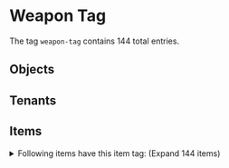 # Weapon Tag

The tag `weapon-tag` contains 144 total entries.

## Objects

## Tenants

## Items

<details><summary>Following items have this item tag: (Expand 144 items)</summary>

- <img src="https://raw.githubusercontent.com/Ceterai/Enternia/main/items/active/weapons/ranged/alta/unique/ct_alistraza.png" alt="Alistraza icon" loading="lazy" height=16px width="auto" /> [Alistraza](https://ceterai.github.io/MyEnternia/Wiki/Alistraza)
- <img src="https://raw.githubusercontent.com/Ceterai/Enternia/main/items/active/alta/tools/other/ct_alta_baton.png" alt="Alta Baton icon" loading="lazy" height=16px width="auto" /> [Alta Baton](https://ceterai.github.io/MyEnternia/Wiki/AltaBaton)
- <img src="https://raw.githubusercontent.com/Ceterai/Enternia/main/items/active/alta/toys/bow/icon.png" alt="Alta Bow icon" loading="lazy" height=16px width="auto" /> [Alta Bow](https://ceterai.github.io/MyEnternia/Wiki/AltaBow)
- <img src="https://raw.githubusercontent.com/Ceterai/Enternia/main/items/active/alta/tools/capture/filled_pod/icon.png" alt="Filled Capture Pod icon" loading="lazy" height=16px width="auto" /> [Filled Capture Pod](https://ceterai.github.io/MyEnternia/Wiki/FilledCapturePod)
- <img src="https://raw.githubusercontent.com/Ceterai/Enternia/main/items/active/alta/tools/lights/flare_blaster/body.png" alt="Alta Flare Blaster icon" loading="lazy" height=16px width="auto" /> [Alta Flare Blaster](https://ceterai.github.io/MyEnternia/Wiki/AltaFlareBlaster)
- <img src="https://raw.githubusercontent.com/Ceterai/Enternia/main/items/active/alta/tools/other/ct_alta_grass_blaster.png" alt="Alta Grass Blaster ★★ icon" loading="lazy" height=16px width="auto" /> [Alta Grass Blaster ★★](https://ceterai.github.io/MyEnternia/Wiki/AltaGrassBlaster)
- <img src="https://raw.githubusercontent.com/Ceterai/Enternia/main/items/active/alta/tools/hunt/harpooner/icon.png" alt="Alta Harpooner icon" loading="lazy" height=16px width="auto" /> [Alta Harpooner](https://ceterai.github.io/MyEnternia/Wiki/AltaHarpooner)
- <img src="https://raw.githubusercontent.com/Ceterai/Enternia/main/items/active/alta/tools/hunt/harpooner/icon_upg.png" alt="Harp-M ★ icon" loading="lazy" height=16px width="auto" /> [Harp-M ★](https://ceterai.github.io/MyEnternia/Wiki/Harp-M)
- <img src="https://raw.githubusercontent.com/Ceterai/Enternia/main/items/active/weapons/ranged/alta/rifle/ct_alta_impulse_rifle.png" alt="Impulse Rifle NG4 icon" loading="lazy" height=16px width="auto" /> [Impulse Rifle NG4](https://ceterai.github.io/MyEnternia/Wiki/ImpulseRifleNG4)
- <img src="https://raw.githubusercontent.com/Ceterai/Enternia/main/items/active/weapons/ranged/alta/rifle/ct_alta_impulse_rifle_2.png" alt="Impulse Rifle NG4X ★ icon" loading="lazy" height=16px width="auto" /> [Impulse Rifle NG4X ★](https://ceterai.github.io/MyEnternia/Wiki/ImpulseRifleNG4X)
- <img src="https://raw.githubusercontent.com/Ceterai/Enternia/main/items/active/weapons/ranged/alta/rifle/ct_alta_impulse_rifle_mk2.png" alt="Impulse Rifle NG4-2 icon" loading="lazy" height=16px width="auto" /> [Impulse Rifle NG4-2](https://ceterai.github.io/MyEnternia/Wiki/ImpulseRifleNG4-2)
- <img src="https://raw.githubusercontent.com/Ceterai/Enternia/main/items/active/weapons/ranged/alta/rifle/ct_alta_impulse_rifle_mk2_2.png" alt="Pulse Railgun ★ icon" loading="lazy" height=16px width="auto" /> [Pulse Railgun ★](https://ceterai.github.io/MyEnternia/Wiki/PulseRailgun)
- <img src="https://raw.githubusercontent.com/Ceterai/Enternia/main/items/active/weapons/ranged/alta/rifle/ct_alta_ionic_rifle.png" alt="Ionic Rifle NG6 icon" loading="lazy" height=16px width="auto" /> [Ionic Rifle NG6](https://ceterai.github.io/MyEnternia/Wiki/IonicRifleNG6)
- <img src="https://raw.githubusercontent.com/Ceterai/Enternia/main/items/active/weapons/melee/alta/light/ct_alta_multi_tool.png" alt="Multi-Tool icon" loading="lazy" height=16px width="auto" /> [Multi-Tool](https://ceterai.github.io/MyEnternia/Wiki/Multi-Tool)
- <img src="https://raw.githubusercontent.com/Ceterai/Enternia/main/items/active/weapons/melee/alta/light/ct_alta_multi_tool_2.png" alt="Ultimate Tool ★ icon" loading="lazy" height=16px width="auto" /> [Ultimate Tool ★](https://ceterai.github.io/MyEnternia/Wiki/UltimateTool)
- <img src="https://raw.githubusercontent.com/Ceterai/Enternia/main/items/active/weapons/ranged/alta/rifle/ct_alta_plasma_rifle.png" alt="Plasma Rifle NG5 icon" loading="lazy" height=16px width="auto" /> [Plasma Rifle NG5](https://ceterai.github.io/MyEnternia/Wiki/PlasmaRifleNG5)
- <img src="https://raw.githubusercontent.com/Ceterai/Enternia/main/items/active/weapons/ranged/alta/rifle/ct_alta_plasma_rifle_2.png" alt="Plasma Rifle NG5X ★ icon" loading="lazy" height=16px width="auto" /> [Plasma Rifle NG5X ★](https://ceterai.github.io/MyEnternia/Wiki/PlasmaRifleNG5X)
- <img src="https://raw.githubusercontent.com/Ceterai/Enternia/main/items/active/weapons/ranged/alta/blaster/ct_alta_scout_blaster.png" alt="Scout Emergencer icon" loading="lazy" height=16px width="auto" /> [Scout Emergencer](https://ceterai.github.io/MyEnternia/Wiki/ScoutEmergencer)
- <img src="https://raw.githubusercontent.com/Ceterai/Enternia/main/items/active/weapons/ranged/alta/blaster/ct_alta_scout_blaster_2.png" alt="Scout Protector ★ icon" loading="lazy" height=16px width="auto" /> [Scout Protector ★](https://ceterai.github.io/MyEnternia/Wiki/ScoutProtector)
- <img src="https://raw.githubusercontent.com/Ceterai/Enternia/main/items/active/weapons/ranged/alta/rifle/ct_alta_sona_rifle.png" alt="Sona Rifle SG5 icon" loading="lazy" height=16px width="auto" /> [Sona Rifle SG5](https://ceterai.github.io/MyEnternia/Wiki/SonaRifleSG5)
- <img src="https://raw.githubusercontent.com/Ceterai/Enternia/main/items/active/weapons/ranged/alta/rifle/ct_alta_sona_rifle_2.png" alt="Sona Rifle SG5X ★ icon" loading="lazy" height=16px width="auto" /> [Sona Rifle SG5X ★](https://ceterai.github.io/MyEnternia/Wiki/SonaRifleSG5X)
- <img src="https://raw.githubusercontent.com/Ceterai/Enternia/main/items/active/weapons/melee/alta/light/ct_alta_stun_stick.png" alt="Stun Stick icon" loading="lazy" height=16px width="auto" /> [Stun Stick](https://ceterai.github.io/MyEnternia/Wiki/StunStick)
- <img src="https://raw.githubusercontent.com/Ceterai/Enternia/main/items/active/weapons/melee/alta/light/ct_alta_stun_stick_2.png" alt="Halter Compact ★ icon" loading="lazy" height=16px width="auto" /> [Halter Compact ★](https://ceterai.github.io/MyEnternia/Wiki/HalterCompact)
- <img src="https://raw.githubusercontent.com/Ceterai/Enternia/main/items/active/alta/tools/lights/tazer/body.png" alt="Alta Tazer icon" loading="lazy" height=16px width="auto" /> [Alta Tazer](https://ceterai.github.io/MyEnternia/Wiki/AltaTazer)
- <img src="https://raw.githubusercontent.com/Ceterai/Enternia/main/items/active/weapons/ranged/alta/unique/ct_ararang.png" alt="Ararang icon" loading="lazy" height=16px width="auto" /> [Ararang](https://ceterai.github.io/MyEnternia/Wiki/Ararang)
- <img src="https://raw.githubusercontent.com/Ceterai/Enternia/main/items/active/weapons/ranged/alta/unique/ct_ararang_2.png" alt="Ararangarang ★ icon" loading="lazy" height=16px width="auto" /> [Ararangarang ★](https://ceterai.github.io/MyEnternia/Wiki/Ararangarang)
- <img src="https://raw.githubusercontent.com/Ceterai/Enternia/main/items/active/weapons/other/asirai/asirai.png" alt="Asirai ★★ icon" loading="lazy" height=16px width="auto" /> [Asirai ★★](https://ceterai.github.io/MyEnternia/Wiki/Asirai)
- <img src="https://raw.githubusercontent.com/Ceterai/Enternia/main/items/active/weapons/other/asirai/ammerax.png" alt="Ammerax ★★★ icon" loading="lazy" height=16px width="auto" /> [Ammerax ★★★](https://ceterai.github.io/MyEnternia/Wiki/Ammerax)
- <img src="https://raw.githubusercontent.com/Ceterai/Enternia/main/items/active/weapons/melee/alta/heavy/ct_astralis.png" alt="Astralis ★★ icon" loading="lazy" height=16px width="auto" /> [Astralis ★★](https://ceterai.github.io/MyEnternia/Wiki/Astralis)
- <img src="https://raw.githubusercontent.com/Ceterai/Enternia/main/items/active/weapons/ranged/alta/unique/ct_aya_virma.png" alt="Aya Virma icon" loading="lazy" height=16px width="auto" /> [Aya Virma](https://ceterai.github.io/MyEnternia/Wiki/AyaVirma)
- <img src="https://raw.githubusercontent.com/Ceterai/Enternia/main/items/active/weapons/ranged/alta/unique/ct_aya_virma_2.png" alt="Estralis Vyurm ★ icon" loading="lazy" height=16px width="auto" /> [Estralis Vyurm ★](https://ceterai.github.io/MyEnternia/Wiki/EstralisVyurm)
- <img src="https://raw.githubusercontent.com/Ceterai/Enternia/main/items/active/alta/tools/other/ct_ayaka_stick.png" alt="Ayaka Stick icon" loading="lazy" height=16px width="auto" /> [Ayaka Stick](https://ceterai.github.io/MyEnternia/Wiki/AyakaStick)
- <img src="https://raw.githubusercontent.com/Ceterai/Enternia/main/items/active/weapons/melee/alta/heavy/ct_barracuda_fin.png" alt="Barracuda's Fin icon" loading="lazy" height=16px width="auto" /> [Barracuda's Fin](https://ceterai.github.io/MyEnternia/Wiki/Barracuda'sFin)
- <img src="https://raw.githubusercontent.com/Ceterai/Enternia/main/items/active/weapons/melee/alta/heavy/ct_barracuda_fin_2.png" alt="Barracuda's Cry ★ icon" loading="lazy" height=16px width="auto" /> [Barracuda's Cry ★](https://ceterai.github.io/MyEnternia/Wiki/Barracuda'sCry)
- <img src="https://raw.githubusercontent.com/Ceterai/Enternia/main/items/active/weapons/ranged/alta/rifle/ct_bipolaris.png" alt="Bipolaris ★ icon" loading="lazy" height=16px width="auto" /> [Bipolaris ★](https://ceterai.github.io/MyEnternia/Wiki/Bipolaris)
- <img src="https://raw.githubusercontent.com/Ceterai/Enternia/main/items/active/weapons/ranged/alta/cannon/ct_bishyn_gun.png" alt="Bishyn Gun icon" loading="lazy" height=16px width="auto" /> [Bishyn Gun](https://ceterai.github.io/MyEnternia/Wiki/BishynGun)
- <img src="https://raw.githubusercontent.com/Ceterai/Enternia/main/items/active/weapons/ranged/alta/cannon/ct_bishyn_gun_2.png" alt="Bishyn Cannon ★ icon" loading="lazy" height=16px width="auto" /> [Bishyn Cannon ★](https://ceterai.github.io/MyEnternia/Wiki/BishynCannon)
- <img src="https://raw.githubusercontent.com/Ceterai/Enternia/main/items/active/weapons/melee/alta/spear/ct_bishyn_spear.png" alt="Bishyn Spear icon" loading="lazy" height=16px width="auto" /> [Bishyn Spear](https://ceterai.github.io/MyEnternia/Wiki/BishynSpear)
- <img src="https://raw.githubusercontent.com/Ceterai/Enternia/main/items/active/weapons/melee/alta/spear/ct_bishyn_spear_2.png" alt="Razhus Az'Ar ★ icon" loading="lazy" height=16px width="auto" /> [Razhus Az'Ar ★](https://ceterai.github.io/MyEnternia/Wiki/RazhusAz'Ar)
- <img src="https://raw.githubusercontent.com/Ceterai/Enternia/main/items/active/weapons/ranged/alta/cannon/ct_brontor.png" alt="Brontor icon" loading="lazy" height=16px width="auto" /> [Brontor](https://ceterai.github.io/MyEnternia/Wiki/Brontor)
- <img src="https://raw.githubusercontent.com/Ceterai/Enternia/main/items/active/weapons/melee/alta/light/ct_calin_sword.png" alt="Calin Sword icon" loading="lazy" height=16px width="auto" /> [Calin Sword](https://ceterai.github.io/MyEnternia/Wiki/CalinSword)
- <img src="https://raw.githubusercontent.com/Ceterai/Enternia/main/items/active/weapons/melee/alta/light/ct_calin_sword_2.png" alt="Crystal Blade ★ icon" loading="lazy" height=16px width="auto" /> [Crystal Blade ★](https://ceterai.github.io/MyEnternia/Wiki/CrystalBlade)
- <img src="https://raw.githubusercontent.com/Ceterai/Enternia/main/items/active/weapons/melee/alta/heavy/ct_celeste.png" alt="Celeste ★★★ icon" loading="lazy" height=16px width="auto" /> [Celeste ★★★](https://ceterai.github.io/MyEnternia/Wiki/Celeste)
- <img src="https://raw.githubusercontent.com/Ceterai/Enternia/main/items/active/alta/tools/hunt/celestial_bow/icon.png" alt="Celestial Bow icon" loading="lazy" height=16px width="auto" /> [Celestial Bow](https://ceterai.github.io/MyEnternia/Wiki/CelestialBow)
- <img src="https://raw.githubusercontent.com/Ceterai/Enternia/main/items/active/alta/tools/hunt/composite_bow/icon.png" alt="Composite Bow icon" loading="lazy" height=16px width="auto" /> [Composite Bow](https://ceterai.github.io/MyEnternia/Wiki/CompositeBow)
- <img src="https://raw.githubusercontent.com/Ceterai/Enternia/main/items/active/alta/tools/hunt/composite_bow/icon_upg.png" alt="Enhanced Bow ★ icon" loading="lazy" height=16px width="auto" /> [Enhanced Bow ★](https://ceterai.github.io/MyEnternia/Wiki/EnhancedBow)
- <img src="https://raw.githubusercontent.com/Ceterai/Enternia/main/items/active/alta/tools/hunt/composite_harpooner/icon.png" alt="Composite Hunter icon" loading="lazy" height=16px width="auto" /> [Composite Hunter](https://ceterai.github.io/MyEnternia/Wiki/CompositeHunter)
- <img src="https://raw.githubusercontent.com/Ceterai/Enternia/main/items/active/alta/tools/hunt/composite_harpooner/icon_upg.png" alt="Enhanced Harpooner ★ icon" loading="lazy" height=16px width="auto" /> [Enhanced Harpooner ★](https://ceterai.github.io/MyEnternia/Wiki/EnhancedHarpooner)
- <img src="https://raw.githubusercontent.com/Ceterai/Enternia/main/items/active/weapons/melee/alta/heavy/ct_crystalline_sword.png" alt="Crystalline Sword icon" loading="lazy" height=16px width="auto" /> [Crystalline Sword](https://ceterai.github.io/MyEnternia/Wiki/CrystallineSword)
- <img src="https://raw.githubusercontent.com/Ceterai/Enternia/main/items/active/weapons/melee/alta/heavy/ct_crystalline_sword_2.png" alt="Crystal Razor ★ icon" loading="lazy" height=16px width="auto" /> [Crystal Razor ★](https://ceterai.github.io/MyEnternia/Wiki/CrystalRazor)
- <img src="https://raw.githubusercontent.com/Ceterai/Enternia/main/items/active/weapons/melee/alta/spear/ct_dream_eater.png" alt="Dream Eater icon" loading="lazy" height=16px width="auto" /> [Dream Eater](https://ceterai.github.io/MyEnternia/Wiki/DreamEater)
- <img src="https://raw.githubusercontent.com/Ceterai/Enternia/main/items/active/weapons/melee/alta/heavy/ct_eds_claymore.png" alt="EDS Claymore icon" loading="lazy" height=16px width="auto" /> [EDS Claymore](https://ceterai.github.io/MyEnternia/Wiki/EDSClaymore)
- <img src="https://raw.githubusercontent.com/Ceterai/Enternia/main/items/active/weapons/melee/alta/heavy/ct_eds_claymore_2.png" alt="EDS Cannonsword ★ icon" loading="lazy" height=16px width="auto" /> [EDS Cannonsword ★](https://ceterai.github.io/MyEnternia/Wiki/EDSCannonsword)
- <img src="https://raw.githubusercontent.com/Ceterai/Enternia/main/items/active/weapons/ranged/alta/wrist/ct_eds_mng.png" alt="EDS MNG icon" loading="lazy" height=16px width="auto" /> [EDS MNG](https://ceterai.github.io/MyEnternia/Wiki/EDSMNG)
- <img src="https://raw.githubusercontent.com/Ceterai/Enternia/main/items/active/weapons/ranged/alta/wrist/ct_eds_mng_2.png" alt="Double Point MNG ★ icon" loading="lazy" height=16px width="auto" /> [Double Point MNG ★](https://ceterai.github.io/MyEnternia/Wiki/DoublePointMNG)
- <img src="https://raw.githubusercontent.com/Ceterai/Enternia/main/items/active/weapons/ranged/alta/heavy/ct_eds_one.png" alt="EDS-One ★ icon" loading="lazy" height=16px width="auto" /> [EDS-One ★](https://ceterai.github.io/MyEnternia/Wiki/EDS-One)
- <img src="https://raw.githubusercontent.com/Ceterai/Enternia/main/items/active/weapons/melee/alta/spear/ct_elite_stunner.png" alt="Elite Stunner ★ icon" loading="lazy" height=16px width="auto" /> [Elite Stunner ★](https://ceterai.github.io/MyEnternia/Wiki/EliteStunner)
- <img src="https://raw.githubusercontent.com/Ceterai/Enternia/main/items/active/weapons/ranged/alta/rifle/ct_alta_plasma_rifle_2.png" alt="Enal'Nia ★★ icon" loading="lazy" height=16px width="auto" /> [Enal'Nia ★★](https://ceterai.github.io/MyEnternia/Wiki/Enal'Nia)
- <img src="https://raw.githubusercontent.com/Ceterai/Enternia/main/items/active/weapons/ranged/alta/blaster/ct_enchanted_blaster.png" alt="Enchanted Blaster icon" loading="lazy" height=16px width="auto" /> [Enchanted Blaster](https://ceterai.github.io/MyEnternia/Wiki/EnchantedBlaster)
- <img src="https://raw.githubusercontent.com/Ceterai/Enternia/main/items/active/weapons/ranged/alta/blaster/ct_enchanted_blaster_2.png" alt="Enchanted Pulser ★ icon" loading="lazy" height=16px width="auto" /> [Enchanted Pulser ★](https://ceterai.github.io/MyEnternia/Wiki/EnchantedPulser)
- <img src="https://raw.githubusercontent.com/Ceterai/Enternia/main/items/active/weapons/melee/alta/heavy/ct_enchanted_twins.png" alt="Vionos Twins icon" loading="lazy" height=16px width="auto" /> [Vionos Twins](https://ceterai.github.io/MyEnternia/Wiki/VionosTwins)
- <img src="https://raw.githubusercontent.com/Ceterai/Enternia/main/items/active/weapons/melee/alta/heavy/ct_enchanted_twins_2.png" alt="Bi-Blade ★ icon" loading="lazy" height=16px width="auto" /> [Bi-Blade ★](https://ceterai.github.io/MyEnternia/Wiki/Bi-Blade)
- <img src="https://raw.githubusercontent.com/Ceterai/Enternia/main/items/active/weapons/melee/alta/light/ct_entermace.png" alt="Entermace icon" loading="lazy" height=16px width="auto" /> [Entermace](https://ceterai.github.io/MyEnternia/Wiki/Entermace)
- <img src="https://raw.githubusercontent.com/Ceterai/Enternia/main/items/active/weapons/ranged/alta/rifle/ct_entropy.png" alt="Entropy ★ icon" loading="lazy" height=16px width="auto" /> [Entropy ★](https://ceterai.github.io/MyEnternia/Wiki/Entropy)
- <img src="https://raw.githubusercontent.com/Ceterai/Enternia/main/items/active/weapons/ranged/alta/wrist/ct_estralis_vi.png" alt="Estralis Vi icon" loading="lazy" height=16px width="auto" /> [Estralis Vi](https://ceterai.github.io/MyEnternia/Wiki/EstralisVi)
- <img src="https://raw.githubusercontent.com/Ceterai/Enternia/main/items/active/weapons/ranged/alta/wrist/ct_estralis_vi_2.png" alt="Estralis Vyurm ★ icon" loading="lazy" height=16px width="auto" /> [Estralis Vyurm ★](https://ceterai.github.io/MyEnternia/Wiki/EstralisVyurm)
- <img src="https://raw.githubusercontent.com/Ceterai/Enternia/main/items/active/alta/toys/love/cupidsbowicon.png" alt="Estria's Bow icon" loading="lazy" height=16px width="auto" /> [Estria's Bow](https://ceterai.github.io/MyEnternia/Wiki/Estria'sBow)
- <img src="https://raw.githubusercontent.com/Ceterai/Enternia/main/items/active/weapons/ranged/alta/heavy/ct_faradea_scavenger.png" alt="FD Scavenger ★ icon" loading="lazy" height=16px width="auto" /> [FD Scavenger ★](https://ceterai.github.io/MyEnternia/Wiki/FDScavenger)
- <img src="https://raw.githubusercontent.com/Ceterai/Enternia/main/items/active/weapons/ranged/alta/blaster/ct_faradeus.png" alt="Faradeus icon" loading="lazy" height=16px width="auto" /> [Faradeus](https://ceterai.github.io/MyEnternia/Wiki/Faradeus)
- <img src="https://raw.githubusercontent.com/Ceterai/Enternia/main/items/active/weapons/ranged/alta/blaster/ct_faradeus_2.png" alt="Faradeus Prime ★ icon" loading="lazy" height=16px width="auto" /> [Faradeus Prime ★](https://ceterai.github.io/MyEnternia/Wiki/FaradeusPrime)
- <img src="https://raw.githubusercontent.com/Ceterai/Enternia/main/items/active/weapons/melee/alta/light/ct_flowersword.png" alt="Flowersword icon" loading="lazy" height=16px width="auto" /> [Flowersword](https://ceterai.github.io/MyEnternia/Wiki/Flowersword)
- <img src="https://raw.githubusercontent.com/Ceterai/Enternia/main/items/active/weapons/melee/alta/light/ct_flowersword_2.png" alt="Haven Clover ★ icon" loading="lazy" height=16px width="auto" /> [Haven Clover ★](https://ceterai.github.io/MyEnternia/Wiki/HavenClover)
- <img src="https://raw.githubusercontent.com/Ceterai/Enternia/main/items/active/weapons/melee/alta/light/ct_gheablade.png" alt="Gheablade icon" loading="lazy" height=16px width="auto" /> [Gheablade](https://ceterai.github.io/MyEnternia/Wiki/Gheablade)
- <img src="https://raw.githubusercontent.com/Ceterai/Enternia/main/items/active/weapons/melee/alta/light/ct_gheablade_2.png" alt="Gheacleaver ★ icon" loading="lazy" height=16px width="auto" /> [Gheacleaver ★](https://ceterai.github.io/MyEnternia/Wiki/Gheacleaver)
- <img src="https://raw.githubusercontent.com/Ceterai/Enternia/main/items/active/alta/tools/other/ct_gyera_blaster.png" alt="Gyera Blaster icon" loading="lazy" height=16px width="auto" /> [Gyera Blaster](https://ceterai.github.io/MyEnternia/Wiki/GyeraBlaster)
- <img src="https://raw.githubusercontent.com/Ceterai/Enternia/main/items/active/weapons/ranged/alta/cannon/ct_haven_storm.png" alt="Haven Storm icon" loading="lazy" height=16px width="auto" /> [Haven Storm](https://ceterai.github.io/MyEnternia/Wiki/HavenStorm)
- <img src="https://raw.githubusercontent.com/Ceterai/Enternia/main/items/active/weapons/ranged/alta/cannon/ct_haven_storm_2.png" alt="Haven Chaos ★ icon" loading="lazy" height=16px width="auto" /> [Haven Chaos ★](https://ceterai.github.io/MyEnternia/Wiki/HavenChaos)
- <img src="https://raw.githubusercontent.com/Ceterai/Enternia/main/items/active/alta/tools/other/ct_haven_thrower.png" alt="Haven Grassthrower ★★ icon" loading="lazy" height=16px width="auto" /> [Haven Grassthrower ★★](https://ceterai.github.io/MyEnternia/Wiki/HavenGrassthrower)
- <img src="https://raw.githubusercontent.com/Ceterai/Enternia/main/items/active/weapons/ranged/alta/heavy/ct_hevika_turret_gun.png" alt="Hevika Turret Gun ★ icon" loading="lazy" height=16px width="auto" /> [Hevika Turret Gun ★](https://ceterai.github.io/MyEnternia/Wiki/HevikaTurretGun)
- <img src="https://raw.githubusercontent.com/Ceterai/Enternia/main/items/active/weapons/ranged/alta/unique/ct_ion_collider.png" alt="Ion Collider WIP icon" loading="lazy" height=16px width="auto" /> [Ion Collider WIP](https://ceterai.github.io/MyEnternia/Wiki/IonColliderWIP)
- <img src="https://raw.githubusercontent.com/Ceterai/Enternia/main/items/active/weapons/ranged/alta/heavy/ct_ion_launcher.png" alt="Ion Launcher WIP icon" loading="lazy" height=16px width="auto" /> [Ion Launcher WIP](https://ceterai.github.io/MyEnternia/Wiki/IonLauncherWIP)
- <img src="https://raw.githubusercontent.com/Ceterai/Enternia/main/items/active/weapons/ranged/alta/cannon/ct_ion_reaper.png" alt="Ion Reaper ★ icon" loading="lazy" height=16px width="auto" /> [Ion Reaper ★](https://ceterai.github.io/MyEnternia/Wiki/IonReaper)
- <img src="https://raw.githubusercontent.com/Ceterai/Enternia/main/items/active/weapons/ranged/alta/blaster/ct_isoblaster.png" alt="Isoblaster icon" loading="lazy" height=16px width="auto" /> [Isoblaster](https://ceterai.github.io/MyEnternia/Wiki/Isoblaster)
- <img src="https://raw.githubusercontent.com/Ceterai/Enternia/main/items/active/weapons/ranged/alta/blaster/ct_isoblaster_2.png" alt="Isoblaster Prime ★ icon" loading="lazy" height=16px width="auto" /> [Isoblaster Prime ★](https://ceterai.github.io/MyEnternia/Wiki/IsoblasterPrime)
- <img src="https://raw.githubusercontent.com/Ceterai/Enternia/main/items/active/weapons/melee/alta/spear/ct_lira.png" alt="Lira ★★ icon" loading="lazy" height=16px width="auto" /> [Lira ★★](https://ceterai.github.io/MyEnternia/Wiki/Lira)
- <img src="https://raw.githubusercontent.com/Ceterai/Enternia/main/items/active/weapons/ranged/alta/wrist/ct_magmataur_x.png" alt="Magmataur X icon" loading="lazy" height=16px width="auto" /> [Magmataur X](https://ceterai.github.io/MyEnternia/Wiki/MagmataurX)
- <img src="https://raw.githubusercontent.com/Ceterai/Enternia/main/items/active/weapons/ranged/alta/heavy/ct_meteoblaster.png" alt="Meteoblaster WIP icon" loading="lazy" height=16px width="auto" /> [Meteoblaster WIP](https://ceterai.github.io/MyEnternia/Wiki/MeteoblasterWIP)
- <img src="https://raw.githubusercontent.com/Ceterai/Enternia/main/items/active/weapons/ranged/alta/heavy/ct_meteoblaster_2.png" alt="Starblaster ★ icon" loading="lazy" height=16px width="auto" /> [Starblaster ★](https://ceterai.github.io/MyEnternia/Wiki/Starblaster)
- <img src="https://raw.githubusercontent.com/Ceterai/Enternia/main/items/active/weapons/ranged/alta/unique/ct_naghurta.png" alt="Naghurta icon" loading="lazy" height=16px width="auto" /> [Naghurta](https://ceterai.github.io/MyEnternia/Wiki/Naghurta)
- <img src="https://raw.githubusercontent.com/Ceterai/Enternia/main/items/active/weapons/ranged/alta/blaster/ct_neoblaster.png" alt="Neo Blaster icon" loading="lazy" height=16px width="auto" /> [Neo Blaster](https://ceterai.github.io/MyEnternia/Wiki/NeoBlaster)
- <img src="https://raw.githubusercontent.com/Ceterai/Enternia/main/items/active/weapons/ranged/alta/heavy/ct_ngx000.png" alt="NGX-000 ★★ icon" loading="lazy" height=16px width="auto" /> [NGX-000 ★★](https://ceterai.github.io/MyEnternia/Wiki/NGX-000)
- <img src="https://raw.githubusercontent.com/Ceterai/Enternia/main/items/active/weapons/melee/alta/spear/ct_niverisk.png" alt="Niverisk icon" loading="lazy" height=16px width="auto" /> [Niverisk](https://ceterai.github.io/MyEnternia/Wiki/Niverisk)
- <img src="https://raw.githubusercontent.com/Ceterai/Enternia/main/items/active/weapons/melee/alta/spear/ct_niverisk_2.png" alt="Estria's Kiss ★ icon" loading="lazy" height=16px width="auto" /> [Estria's Kiss ★](https://ceterai.github.io/MyEnternia/Wiki/Estria'sKiss)
- <img src="https://raw.githubusercontent.com/Ceterai/Enternia/main/items/active/weapons/ranged/alta/wrist/ct_oni_nerus.png" alt="Oni-Nerus ★ icon" loading="lazy" height=16px width="auto" /> [Oni-Nerus ★](https://ceterai.github.io/MyEnternia/Wiki/Oni-Nerus)
- <img src="https://raw.githubusercontent.com/Ceterai/Enternia/main/items/active/weapons/ranged/alta/heavy/ct_phase_cannon.png" alt="Phase Cannon ★★★ icon" loading="lazy" height=16px width="auto" /> [Phase Cannon ★★★](https://ceterai.github.io/MyEnternia/Wiki/PhaseCannon)
- <img src="https://raw.githubusercontent.com/Ceterai/Enternia/main/items/active/weapons/ranged/alta/cannon/ct_phospholiator.png" alt="Phospholiator icon" loading="lazy" height=16px width="auto" /> [Phospholiator](https://ceterai.github.io/MyEnternia/Wiki/Phospholiator)
- <img src="https://raw.githubusercontent.com/Ceterai/Enternia/main/items/active/weapons/ranged/alta/cannon/ct_phospholiator_2.png" alt="Phosic Cannon ★ icon" loading="lazy" height=16px width="auto" /> [Phosic Cannon ★](https://ceterai.github.io/MyEnternia/Wiki/PhosicCannon)
- <img src="https://raw.githubusercontent.com/Ceterai/Enternia/main/items/active/weapons/ranged/alta/unique/ct_plasma_chakram.png" alt="Plasma Chakram icon" loading="lazy" height=16px width="auto" /> [Plasma Chakram](https://ceterai.github.io/MyEnternia/Wiki/PlasmaChakram)
- <img src="https://raw.githubusercontent.com/Ceterai/Enternia/main/items/active/weapons/ranged/alta/unique/ct_plasma_chakram_2.png" alt="Inarus ★ icon" loading="lazy" height=16px width="auto" /> [Inarus ★](https://ceterai.github.io/MyEnternia/Wiki/Inarus)
- <img src="https://raw.githubusercontent.com/Ceterai/Enternia/main/items/active/weapons/melee/alta/heavy/ct_plasmasword.png" alt="Plasmasword ★ icon" loading="lazy" height=16px width="auto" /> [Plasmasword ★](https://ceterai.github.io/MyEnternia/Wiki/Plasmasword)
- <img src="https://raw.githubusercontent.com/Ceterai/Enternia/main/items/active/weapons/melee/alta/heavy/ct_plasmasword_2.png" alt="Alter-Sword ★★ icon" loading="lazy" height=16px width="auto" /> [Alter-Sword ★★](https://ceterai.github.io/MyEnternia/Wiki/Alter-Sword)
- <img src="https://raw.githubusercontent.com/Ceterai/Enternia/main/items/active/weapons/ranged/alta/blaster/ct_alta_scout_blaster_2.png" alt="Plasmora icon" loading="lazy" height=16px width="auto" /> [Plasmora](https://ceterai.github.io/MyEnternia/Wiki/Plasmora)
- <img src="https://raw.githubusercontent.com/Ceterai/Enternia/main/items/active/weapons/ranged/alta/wrist/ct_plasmorbs.png" alt="Plasmorbs icon" loading="lazy" height=16px width="auto" /> [Plasmorbs](https://ceterai.github.io/MyEnternia/Wiki/Plasmorbs)
- <img src="https://raw.githubusercontent.com/Ceterai/Enternia/main/items/active/weapons/melee/alta/spear/ct_protospear.png" alt="Protospear icon" loading="lazy" height=16px width="auto" /> [Protospear](https://ceterai.github.io/MyEnternia/Wiki/Protospear)
- <img src="https://raw.githubusercontent.com/Ceterai/Enternia/main/items/active/weapons/melee/alta/spear/ct_protospear_2.png" alt="Protea's Spear ★ icon" loading="lazy" height=16px width="auto" /> [Protea's Spear ★](https://ceterai.github.io/MyEnternia/Wiki/Protea'sSpear)
- <img src="https://raw.githubusercontent.com/Ceterai/Enternia/main/items/active/weapons/ranged/alta/cannon/ct_pulsar.png" alt="Pulsar icon" loading="lazy" height=16px width="auto" /> [Pulsar](https://ceterai.github.io/MyEnternia/Wiki/Pulsar)
- <img src="https://raw.githubusercontent.com/Ceterai/Enternia/main/items/active/weapons/ranged/alta/wrist/ct_pulsecutter.png" alt="Pulsecutter icon" loading="lazy" height=16px width="auto" /> [Pulsecutter](https://ceterai.github.io/MyEnternia/Wiki/Pulsecutter)
- <img src="https://raw.githubusercontent.com/Ceterai/Enternia/main/items/active/weapons/ranged/alta/wrist/ct_pulsecutter_2.png" alt="Hyperblaster ★ icon" loading="lazy" height=16px width="auto" /> [Hyperblaster ★](https://ceterai.github.io/MyEnternia/Wiki/Hyperblaster)
- <img src="https://raw.githubusercontent.com/Ceterai/Enternia/main/items/active/alta/tools/hunt/riftera/icon.png" alt="Riftera-S icon" loading="lazy" height=16px width="auto" /> [Riftera-S](https://ceterai.github.io/MyEnternia/Wiki/Riftera-S)
- <img src="https://raw.githubusercontent.com/Ceterai/Enternia/main/items/active/weapons/melee/alta/light/ct_sinigai.png" alt="Sinigai ★★ icon" loading="lazy" height=16px width="auto" /> [Sinigai ★★](https://ceterai.github.io/MyEnternia/Wiki/Sinigai)
- <img src="https://raw.githubusercontent.com/Ceterai/Enternia/main/items/active/weapons/ranged/alta/heavy/ct_sky_lance.png" alt="Sky Lance icon" loading="lazy" height=16px width="auto" /> [Sky Lance](https://ceterai.github.io/MyEnternia/Wiki/SkyLance)
- <img src="https://raw.githubusercontent.com/Ceterai/Enternia/main/items/active/weapons/ranged/alta/heavy/ct_sky_lance_2.png" alt="Eva Linn ★ icon" loading="lazy" height=16px width="auto" /> [Eva Linn ★](https://ceterai.github.io/MyEnternia/Wiki/EvaLinn)
- <img src="https://raw.githubusercontent.com/Ceterai/Enternia/main/items/active/weapons/ranged/alta/wrist/ct_soniathrower.png" alt="Soniathrower icon" loading="lazy" height=16px width="auto" /> [Soniathrower](https://ceterai.github.io/MyEnternia/Wiki/Soniathrower)
- <img src="https://raw.githubusercontent.com/Ceterai/Enternia/main/items/active/weapons/ranged/alta/wrist/ct_soniathrower_2.png" alt="Sonia's Breath ★ icon" loading="lazy" height=16px width="auto" /> [Sonia's Breath ★](https://ceterai.github.io/MyEnternia/Wiki/Sonia'sBreath)
- <img src="https://raw.githubusercontent.com/Ceterai/Enternia/main/items/active/weapons/melee/alta/heavy/ct_spectre.png" alt="Spectre icon" loading="lazy" height=16px width="auto" /> [Spectre](https://ceterai.github.io/MyEnternia/Wiki/Spectre)
- <img src="https://raw.githubusercontent.com/Ceterai/Enternia/main/items/active/weapons/ranged/alta/wrist/ct_starburst.png" alt="Starburst ★★ icon" loading="lazy" height=16px width="auto" /> [Starburst ★★](https://ceterai.github.io/MyEnternia/Wiki/Starburst)
- <img src="https://raw.githubusercontent.com/Ceterai/Enternia/main/items/active/weapons/melee/alta/light/ct_staris_sword.png" alt="Staris Sword ★ icon" loading="lazy" height=16px width="auto" /> [Staris Sword ★](https://ceterai.github.io/MyEnternia/Wiki/StarisSword)
- `ct_tool_mimic-alter_whip`
- `ct_tool_mimic-astrosabredeluxe`
- `ct_tool_mimic-baton`
- `ct_tool_mimic-boomerang`
- `ct_tool_mimic-cryo`
- `ct_tool_mimic-eds_heavy`
- `ct_tool_mimic-horn`
- `ct_tool_mimic-mirazh`
- `ct_tool_mimic-neo_mp`
- `ct_tool_mimic-neo_orbit`
- `ct_tool_mimic-r_power`
- `ct_tool_mimic-railgun`
- `ct_tool_mimic-suria`
- `ct_tool_mimic-upgrade`
- `ct_tool_mimic-warper`
- <img src="https://raw.githubusercontent.com/Ceterai/Enternia/main/items/active/weapons/ranged/alta/unique/ct_tsentarish.png" alt="Tsentarish ★ WIP icon" loading="lazy" height=16px width="auto" /> [Tsentarish ★ WIP](https://ceterai.github.io/MyEnternia/Wiki/TsentarishWIP)
- <img src="https://raw.githubusercontent.com/Ceterai/Enternia/main/items/active/weapons/ranged/alta/blaster/ct_tsyntex.png" alt="Tsyntex icon" loading="lazy" height=16px width="auto" /> [Tsyntex](https://ceterai.github.io/MyEnternia/Wiki/Tsyntex)
- <img src="https://raw.githubusercontent.com/Ceterai/Enternia/main/items/active/weapons/ranged/alta/blaster/ct_tsyntex_2.png" alt="Tsyntex Prime ★ icon" loading="lazy" height=16px width="auto" /> [Tsyntex Prime ★](https://ceterai.github.io/MyEnternia/Wiki/TsyntexPrime)
- <img src="https://raw.githubusercontent.com/Ceterai/Enternia/main/items/active/weapons/ranged/alta/cannon/ct_vitershai.png" alt="Viter-Shai ★ icon" loading="lazy" height=16px width="auto" /> [Viter-Shai ★](https://ceterai.github.io/MyEnternia/Wiki/Viter-Shai)
- <img src="https://raw.githubusercontent.com/Ceterai/Enternia/main/items/active/weapons/ranged/alta/cannon/ct_warped_gun.png" alt="Warped Gun icon" loading="lazy" height=16px width="auto" /> [Warped Gun](https://ceterai.github.io/MyEnternia/Wiki/WarpedGun)
- <img src="https://raw.githubusercontent.com/Ceterai/Enternia/main/items/active/weapons/ranged/alta/cannon/ct_warped_gun_2.png" alt="Biowarper ★ icon" loading="lazy" height=16px width="auto" /> [Biowarper ★](https://ceterai.github.io/MyEnternia/Wiki/Biowarper)
- <img src="https://raw.githubusercontent.com/Ceterai/Enternia/main/items/active/alta/tools/hunt/warped_hunter/icon.png" alt="Warped Hunter icon" loading="lazy" height=16px width="auto" /> [Warped Hunter](https://ceterai.github.io/MyEnternia/Wiki/WarpedHunter)
- <img src="https://raw.githubusercontent.com/Ceterai/Enternia/main/items/active/alta/tools/hunt/warped_hunter/icon_upg.png" alt="Warped Bow ★ icon" loading="lazy" height=16px width="auto" /> [Warped Bow ★](https://ceterai.github.io/MyEnternia/Wiki/WarpedBow)
- <img src="https://raw.githubusercontent.com/Ceterai/Enternia/main/items/active/weapons/melee/alta/spear/ct_winged_halberd.png" alt="Winged Halberd ★ icon" loading="lazy" height=16px width="auto" /> [Winged Halberd ★](https://ceterai.github.io/MyEnternia/Wiki/WingedHalberd)
- <img src="https://raw.githubusercontent.com/Ceterai/Enternia/main/items/active/alta/tools/other/ct_yaara_wand.png" alt="Yaara Wand ★★ icon" loading="lazy" height=16px width="auto" /> [Yaara Wand ★★](https://ceterai.github.io/MyEnternia/Wiki/YaaraWand)
- <img src="https://raw.githubusercontent.com/Ceterai/Enternia/main/items/active/weapons/other/asirai/alternia_spear.png" alt="Alternia Spear icon" loading="lazy" height=16px width="auto" /> [Alternia Spear](https://ceterai.github.io/MyEnternia/Wiki/AlterniaSpear)
- <img src="https://raw.githubusercontent.com/Ceterai/Enternia/main/items/active/weapons/other/asirai/enternia_halberd.png" alt="Enternia Halberd ★ icon" loading="lazy" height=16px width="auto" /> [Enternia Halberd ★](https://ceterai.github.io/MyEnternia/Wiki/EnterniaHalberd)

</details>
